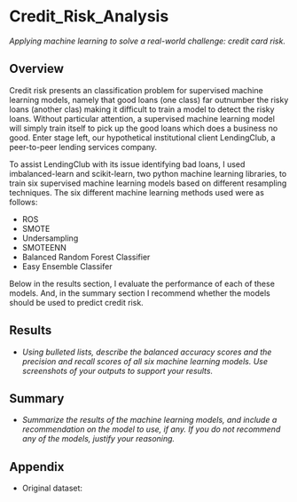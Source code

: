 # Credit_Risk_Analysis
_Applying machine learning to solve a real-world challenge: credit card risk._


## Overview
Credit risk presents an classification problem for supervised machine learning models, namely that good loans (one class) far outnumber the risky loans (another clas) making it difficult to train a model to detect the risky loans. Without particular attention, a supervised machine learning model will simply train itself to pick up the good loans which does a business no good. Enter stage left, our hypothetical institutional client LendingClub, a peer-to-peer lending services company.  

To assist LendingClub with its issue identifying bad loans, I used imbalanced-learn and scikit-learn, two python machine learning libraries, to train six supervised machine learning models based on different resampling techniques. The six different machine learning methods used were as follows: 
- ROS
- SMOTE
- Undersampling
- SMOTEENN
- Balanced Random Forest Classifier
- Easy Ensemble Classifer

Below in the results section, I evaluate the performance of each of these models. And, in the summary section I recommend whether the models should be used to predict credit risk.

## Results
- _Using bulleted lists, describe the balanced accuracy scores and the precision and recall scores of all six machine learning models. Use screenshots of your outputs to support your results._

## Summary
- _Summarize the results of the machine learning models, and include a recommendation on the model to use, if any. If you do not recommend any of the models, justify your reasoning._

## Appendix
- Original dataset: 
